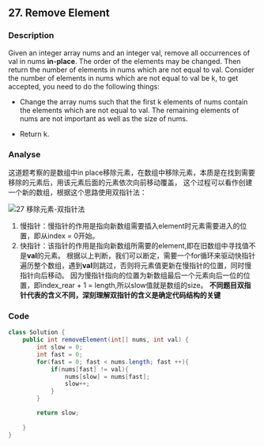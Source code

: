 ## 27. Remove Element

### Description
Given an integer array nums and an integer val, remove all occurrences of val in nums **in-place**. The order of the elements may be changed. Then return the number of elements in nums which are not equal to val.
Consider the number of elements in nums which are not equal to val be k, to get accepted, you need to do the following things:

- Change the array nums such that the first k elements of nums contain the elements which are not equal to val. The remaining elements of nums are not important as well as the size of nums.

- Return k.
### Analyse
这道题考察的是数组中in place移除元素，在数组中移除元素，本质是在找到需要移除的元素后，用该元素后面的元素依次向前移动覆盖，
这个过程可以看作创建一个新的数组，根据这个思路使用双指针法：

![27 移除元素-双指针法](https://user-images.githubusercontent.com/96462566/236653726-7ef4e75a-81bb-4893-9ec1-e1346633636e.gif)

1. 慢指针：慢指针的作用是指向新数组需要插入element时元素需要进入的位置，即从index = 0开始。
2. 快指针：该指针的作用是指向新数组所需要的element,即在旧数组中寻找值不是**val**的元素。
根据以上判断，我们可以断定，需要一个for循环来驱动快指针遍历整个数组，遇到**val**则跳过，否则将元素值更新在慢指针的位置，同时慢指针向后移动。
因为慢指针指向的位置为新数组最后一个元素向后一位的位置，即index_rear + 1 = length,所以slow值就是数组的size。
**不同题目双指针代表的含义不同，深刻理解双指针的含义是确定代码结构的关键**
### Code

``` java
class Solution {
    public int removeElement(int[] nums, int val) {
        int slow = 0; 
        int fast = 0;
        for(fast = 0; fast < nums.length; fast ++){
            if(nums[fast] != val){
                nums[slow] = nums[fast];
                slow++;
            }
        }

        return slow;
        
    }
}
```
